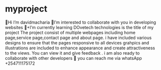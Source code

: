 # myproject
👋Hi I’m davidmacharia 
👀I’m interested to collaborate with you in developing websites
🌱+I’m currently learning
DOvetech technologies is the title of my project
The project consist of multiple webpages including 
home page,service page,contact page and about page.
i have included various designs to ensure that the pages responsive to all devices
grahpics and illustrations are included to enhance appearance 
and create attractiveness to the views.
You can view it and give feedback .
i am also ready to collaborate with other developers
🌱
you can reach me via
 whatsApp +254711175172